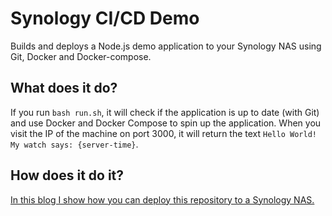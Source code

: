 # Synology CI/CD Demo
Builds and deploys a Node.js demo application to your Synology NAS using Git, Docker and Docker-compose.  

## What does it do?
If you run `bash run.sh`, it will check if the application is up to date (with Git) and use 
Docker and Docker Compose to spin up the application. When you visit the IP of the machine on 
port 3000, it will return the text `Hello World! My watch says: {server-time}`.

## How does it do it?
<a href="https://keestalkstech.com/2019/11/docker-on-synology-from-git-to-running-container-the-easy-way/">In this blog I show how you can deploy this repository to a Synology NAS.</a>
